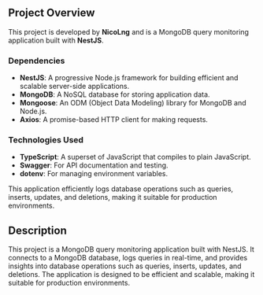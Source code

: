 ## Project Overview

This project is developed by **NicoLng** and is a MongoDB query monitoring application built with **NestJS**. 

### Dependencies
- **NestJS**: A progressive Node.js framework for building efficient and scalable server-side applications.
- **MongoDB**: A NoSQL database for storing application data.
- **Mongoose**: An ODM (Object Data Modeling) library for MongoDB and Node.js.
- **Axios**: A promise-based HTTP client for making requests.

### Technologies Used
- **TypeScript**: A superset of JavaScript that compiles to plain JavaScript.
- **Swagger**: For API documentation and testing.
- **dotenv**: For managing environment variables.

This application efficiently logs database operations such as queries, inserts, updates, and deletions, making it suitable for production environments.


## Description

This project is a MongoDB query monitoring application built with NestJS. It connects to a MongoDB database, logs queries in real-time, and provides insights into database operations such as queries, inserts, updates, and deletions. The application is designed to be efficient and scalable, making it suitable for production environments.

